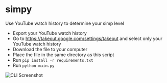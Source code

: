 # simpy
Use YouTube watch history to determine your simp level

- Export your YouTube watch history
- Go to https://takeout.google.com/settings/takeout and select only your YouTube watch history
- Download the file to your computer
- Place the file in the same directory as this script
- Run `pip install -r requirements.txt`
- Run `python main.py`

![CLI Screenshot](https://cdn.adriancastro.dev/eOHwGXI.png)
